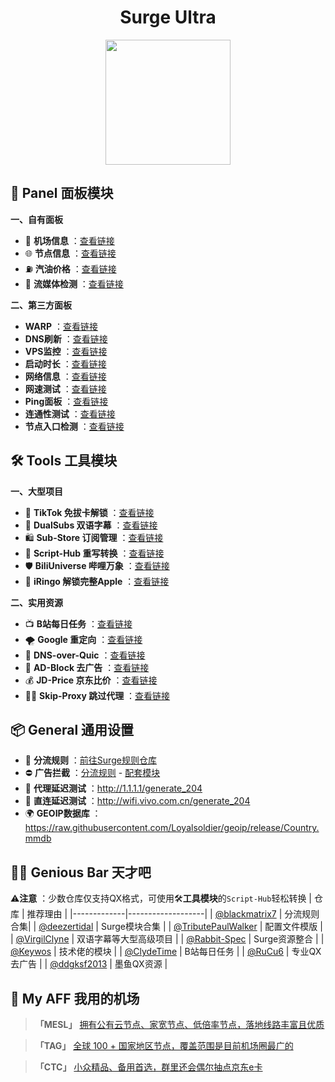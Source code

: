  <h1 align="center">Surge Ultra</h1>
<div align="center">
 <img src="https://raw.githubusercontent.com/cc63/Surge/main/Module/Surge.png" width="200">
</div>

## 🌠 Panel 面板模块

**一、自有面板**
- 🚁 **机场信息** ：[查看链接](https://github.com/cc63/Surge/tree/main/Module/Panel/Sub-info)
- 🌐 **节点信息** ：[查看链接](https://github.com/cc63/Surge/tree/main/Module/Panel/IP-info)
- ⛽ **汽油价格** ：[查看链接](https://github.com/cc63/Surge/tree/main/Module/Panel/QiYou)
- 🎥 **流媒体检测** ：[查看链接](https://github.com/cc63/Surge/tree/main/Module/Panel/Stream)

**二、第三方面板**

- **WARP** ：[查看链接](https://github.com/Rabbit-Spec/Surge/tree/Master/Module/Panel/WARP)
- **DNS刷新** ：[查看链接](https://github.com/Rabbit-Spec/Surge/tree/Master/Module/Panel/Flush-DNS)
- **VPS监控** ：[查看链接](https://raw.githubusercontent.com/getsomecat/GetSomeCats/Surge/modules/serverinfo.sgmodule)
- **启动时长** ：[查看链接](https://github.com/Rabbit-Spec/Surge/tree/Master/Module/Panel/Surge-Pro)
- **网络信息** ：[查看链接](https://github.com/Rabbit-Spec/Surge/tree/Master/Module/Panel/Network-Info)
- **网速测试** ：[查看链接](https://raw.githubusercontent.com/getsomecat/GetSomeCats/Surge/modules/Panel/Net_Speed/Net_Speed.sgmodule)
- **Ping面板** ：[查看链接](https://raw.githubusercontent.com/Keywos/rule/main/module/PingGif.sgmodule)
- **连通性测试** ：[查看链接](https://raw.githubusercontent.com/getsomecat/GetSomeCats/Surge/modules/Connectivity_Test.sgmodule)
- **节点入口检测** ：[查看链接](https://raw.githubusercontent.com/Keywos/rule/main/module/NetIspmini.sgmodule)





## 🛠️ Tools 工具模块

**一、大型项目**

- 🎵 **TikTok 免拔卡解锁** ：[查看链接](https://github.com/Semporia/TikTok-Unlock)
- 🍟 **DualSubs 双语字幕** ：[查看链接](https://github.com/DualSubs/Universal)
- 🛍️ **Sub-Store 订阅管理** ：[查看链接](https://github.com/sub-store-org/Sub-Store)
- 📝 **Script-Hub 重写转换** ：[查看链接](https://github.com/Script-Hub-Org/Script-Hub)
- 🛡️ **BiliUniverse 哔哩万象** ：[查看链接](https://github.com/BiliUniverse/Universe)
- 🍎 **iRingo 解锁完整Apple** ：[查看链接](https://github.com/VirgilClyne/iRingo)


**二、实用资源**

- 📺 **B站每日任务** ：[查看链接](https://raw.githubusercontent.com/ClydeTime/BiliBili/main/modules/BiliBiliDailyBonus.sgmodule)
- 🌪️ **Google 重定向** ：[查看链接](https://raw.githubusercontent.com/cc63/Surge/main/Module/Spec/Google_Rewrite.sgmodule)
- 🔐 **DNS-over-Quic** ：[查看链接](https://raw.githubusercontent.com/cc63/Surge/main/Module/Spec/DNS-Quic.sgmodule)
- 🚫 **AD-Block 去广告** ：[查看链接](https://raw.githubusercontent.com/blackmatrix7/ios_rule_script/master/rewrite/Surge/Advertising/Advertising_Mock.sgmodule)
- 💰 **JD-Price 京东比价** ：[查看链接](https://raw.githubusercontent.com/githubdulong/Script/master/jd_price2.sgmodule)
- 🏄‍♂️ **Skip-Proxy 跳过代理** ：[查看链接](https://raw.githubusercontent.com/mieqq/mieqq/master/skip-proxy-lists.sgmodule)

## 📦 General 通用设置
-  🚥 **分流规则** ：[前往Surge规则仓库](https://github.com/blackmatrix7/ios_rule_script/tree/master/rule/Surge)
-  ⛔ **广告拦截** ：[分流规则](https://raw.githubusercontent.com/blackmatrix7/ios_rule_script/master/rule/Surge/Advertising/Advertising_All_No_Resolve.list) - [配套模块](https://raw.githubusercontent.com/blackmatrix7/ios_rule_script/master/rule/Surge/Advertising/Advertising_MITM.sgmodule)
-  🛜 **代理延迟测试** ：http://1.1.1.1/generate_204
-  🛜 **直连延迟测试** ：http://wifi.vivo.com.cn/generate_204
-  🌍 **GEOIP数据库** ：https://raw.githubusercontent.com/Loyalsoldier/geoip/release/Country.mmdb

## 🧑‍💻 Genious Bar 天才吧
⚠️**注意** ：少数仓库仅支持QX格式，可使用🛠️**工具模块**的`Script-Hub`轻松转换
| 仓库         |  推荐理由          |
|-------------|-------------------|
| [@blackmatrix7](https://github.com/blackmatrix7/ios_rule_script/tree/master)  | 分流规则合集|
| [@deezertidal](https://github.com/deezertidal/Surge_Module)  | Surge模块合集 |
| [@TributePaulWalker](https://github.com/TributePaulWalker/Profiles/tree/main/Surge)  | 配置文件模版  |
| [@VirgilClyne](https://github.com/VirgilClyne)  | 双语字幕等大型高级项目  |
| [@Rabbit-Spec](https://github.com/Rabbit-Spec/Surge)  | Surge资源整合  |
| [@Keywos](https://github.com/Keywos/rule/tree/main/module)  | 技术佬的模块  |
| [@ClydeTime](https://github.com/ClydeTime/Quantumult)  | B站每日任务  |
| [@RuCu6](https://github.com/RuCu6/QuanX)  | 专业QX去广告 |
| [@ddgksf2013](https://github.com/ddgksf2013/ddgksf2013)  | 墨鱼QX资源 |







## 🤖 My AFF 我用的机场

> **「MESL」** [拥有公有云节点、家宽节点、低倍率节点，落地线路丰富且优质](https://in.mesl.cloud/#/register?code=YiKXC8T0)

>  **「TAG」** [全球 100 + 国家地区节点，覆盖范围是目前机场圈最广的](https://tagss03.pro/#/auth/xfm2jXlF)

>  **「CTC」** [小众精品、备用首选，群里还会偶尔抽点京东e卡](https://www.jinglongyu.com/#/register?code=NhhJLvBB)

